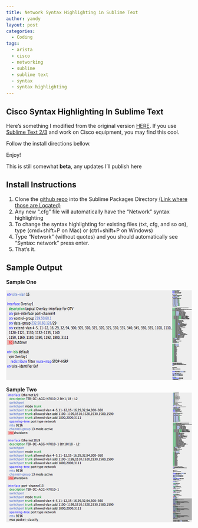 ```yaml
---
title: Network Syntax Highlighting in Sublime Text
author: yandy
layout: post
categories:
  - Coding
tags:
  - arista
  - cisco
  - networking
  - sublime
  - sublime text
  - syntax
  - syntax highlighting
---
```

## Cisco Syntax Highlighting In Sublime Text

Here’s something I modified from the original version <a href="https://github.com/tunnelsup/sublime-cisco-syntax" target="blank">HERE</a>. If you use <a href="http://www.sublimetext.com/2" target="blank">Sublime Text 2/3</a> and work on Cisco equipment, you may find this cool.

Follow the install directions bellow.

Enjoy!

This is still somewhat **beta**, any updates I’ll publish here

## Install Instructions

1. Clone the <a href="https://github.com/IPyandy/sublNetworkSyntax" target="_blank">github repo</a> into the Sublime Packages Directory <a href="http://sublimetext.info/docs/en/basic_concepts.html" target="_blank">(Link where those are Located)</a>
2. Any  new “.cfg” file will automatically have the “Network” syntax highlighting
3. To change the syntax highlighting for existing files (txt, cfg, and so on), type (cmd+shift+P on Mac) or (ctrl+shift+P on Windows)
4. Type “Network” (without quotes) and you should automatically see “Syntax: network” press enter.
5. That’s it.

## Sample Output

**Sample One**

[<img id="img1" title="Sample One" alt="Sample One" src="images/subsample1.png" width="637" height="244" />][4]

**Sample Two** 
[ <img id="img2" title="Sample Two" alt="Sample Two" src="images/subsample2.png" />][5]

 [4]: http://blog.ipyandy.net/images/subsample1.png
 [5]: http://blog.ipyandy.net/images/subsample2.png